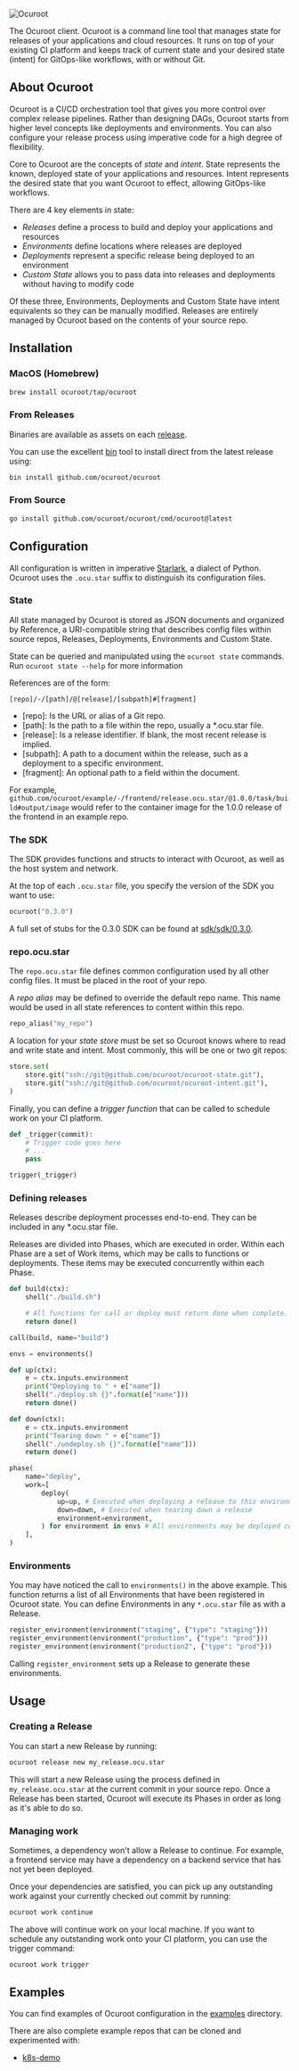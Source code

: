 ![Ocuroot](https://www.ocuroot.com/images/banner.png)

The Ocuroot client. Ocuroot is a command line tool that manages state for
releases of your applications and cloud resources. It runs on top of your
existing CI platform and keeps track of current state and your desired state
(intent) for GitOps-like workflows, with or without Git.

## About Ocuroot

Ocuroot is a CI/CD orchestration tool that gives you more control over complex release pipelines. Rather than
designing DAGs, Ocuroot starts from higher level concepts like deployments and environments. You can also configure
your release process using imperative code for a high degree of flexibility.

Core to Ocuroot are the concepts of *state* and *intent*. State represents the known, deployed state of your
applications and resources. Intent represents the desired state that you want Ocuroot to effect, allowing
GitOps-like workflows.

There are 4 key elements in state:

* *Releases* define a process to build and deploy your applications and resources
* *Environments* define locations where releases are deployed
* *Deployments* represent a specific release being deployed to an environment
* *Custom State* allows you to pass data into releases and deployments without having to modify code

Of these three, Environments, Deployments and Custom State have intent equivalents so they can be manually modified.
Releases are entirely managed by Ocuroot based on the contents of your source repo.

## Installation

### MacOS (Homebrew)

```bash
brew install ocuroot/tap/ocuroot
```

### From Releases

Binaries are available as assets on each [release](https://github.com/ocuroot/ocuroot/releases).

You can use the excellent [bin](https://github.com/marcosnils/bin) tool to install direct from the
latest release using:

```bash
bin install github.com/ocuroot/ocuroot
```

### From Source

```bash
go install github.com/ocuroot/ocuroot/cmd/ocuroot@latest
```

## Configuration

All configuration is written in imperative [Starlark](https://github.com/bazelbuild/starlark),
a dialect of Python. Ocuroot uses the `.ocu.star` suffix to distinguish its
configuration files.

### State

All state managed by Ocuroot is stored as JSON documents and organized by Reference, a URI-compatible string
that describes config files within source repos, Releases, Deployments, Environments and Custom State.

State can be queried and manipulated using the `ocuroot state` commands. Run `ocuroot state --help` for more
information

References are of the form:

```
[repo]/-/[path]/@[release]/[subpath]#[fragment]
```

* [repo]: Is the URL or alias of a Git repo.
* [path]: Is the path to a file within the repo, usually a *.ocu.star file.
* [release]: Is a release identifier. If blank, the most recent release is implied.
* [subpath]: A path to a document within the release, such as a deployment to a specific environment.
* [fragment]: An optional path to a field within the document.

For example, `github.com/ocuroot/example/-/frontend/release.ocu.star/@1.0.0/task/build#output/image` would
refer to the container image for the 1.0.0 release of the frontend in an example repo.

### The SDK

The SDK provides functions and structs to interact with Ocuroot, as well as the host system and network.

At the top of each `.ocu.star` file, you specify the version of the SDK you want to use:

```python
ocuroot("0.3.0")
```

A full set of stubs for the 0.3.0 SDK can be found at [sdk/sdk/0.3.0](sdk/sdk/0.3.0).

### repo.ocu.star

The `repo.ocu.star` file defines common configuration used by all other config files.
It must be placed in the root of your repo.

A *repo alias* may be defined to override the default repo name. This name would be used in all state references
to content within this repo.

```python
repo_alias("my_repo")
```

A location for your *state store* must be set so Ocuroot knows where to read and write state and intent. Most
commonly, this will be one or two git repos:

```python
store.set(
    store.git("ssh://git@github.com/ocuroot/ocuroot-state.git"),
    store.git("ssh://git@github.com/ocuroot/ocuroot-intent.git"),
)
```

Finally, you can define a *trigger function* that can be called to schedule work on your CI platform.

```python
def _trigger(commit):
    # Trigger code goes here
    # ...
    pass

trigger(_trigger)
```

### Defining releases

Releases describe deployment processes end-to-end. They can be included in any *.ocu.star file.

Releases are divided into Phases, which are executed in order. Within each Phase are a set of Work items,
which may be calls to functions or deployments. These items may be executed concurrently within each Phase.

```python
def build(ctx):
    shell("./build.sh")

    # All functions for call or deploy must return done when complete.
    return done()

call(build, name="build")

envs = environments()

def up(ctx):
    e = ctx.inputs.environment
    print("Deploying to " + e["name"])
    shell("./deploy.sh {}".format(e["name"]))
    return done()

def down(ctx):
    e = ctx.inputs.environment
    print("Tearing down " + e["name"])
    shell("./undeploy.sh {}".format(e["name"]))
    return done()

phase(
    name="deploy",
    work=[
        deploy(
            up=up, # Executed when deploying a release to this environment
            down=down, # Executed when tearing down a release
            environment=environment,
        ) for environment in envs # All environments may be deployed concurrently
    ],
)
```

### Environments

You may have noticed the call to `environments()` in the above example. This function returns a list of
all Environments that have been registered in Ocuroot state. You can define Environments in any `*.ocu.star`
file as with a Release.

```python
register_environment(environment("staging", {"type": "staging"}))
register_environment(environment("production", {"type": "prod"}))
register_environment(environment("production2", {"type": "prod"}))
```

Calling `register_environment` sets up a Release to generate these environments.

## Usage

### Creating a Release

You can start a new Release by running:

```bash
ocuroot release new my_release.ocu.star
```

This will start a new Release using the process defined in `my_release.ocu.star` at the current commit in your source repo. 
Once a Release has been started, Ocuroot will execute its Phases in order as long as it's able to do so.

### Managing work

Sometimes, a dependency won't allow a Release to continue. For example, a frontend service may have a dependency on a backend
service that has not yet been deployed.

Once your dependencies are satisfied, you can pick up any outstanding work against your currently checked out commit by running:

```bash
ocuroot work continue
```

The above will continue work on your local machine. If you want to schedule any outstanding work onto your CI platform, 
you can use the trigger command:

```bash
ocuroot work trigger
```

## Examples

You can find examples of Ocuroot configuration in the [examples](examples) directory.

There are also complete example repos that can be cloned and experimented with:

* [k8s-demo](https://github.com/ocuroot/k8s-demo)


